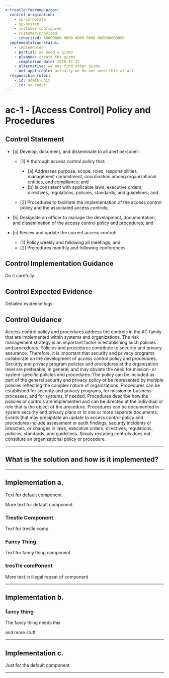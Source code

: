 ```yaml
---
x-trestle-fedramp-props:
  control-origination:
    - sp-corporate
    - sp-system
    - customer-configured
    - customer-provided
    - inherited: A0000000-0000-4000-8000-000000000000
  implementation-status:
    - implemented
    - partial: we need a gizmo
    - planned: create the gizmo
      completion-date: 2050-11-22
    - alternative: we may find other gizmo
    - not-applicable: actually we do not need this at all
  responsible_roles:
    - id: admin-unix
    - id: ux-coder
---
```


# ac-1 - \[Access Control\] Policy and Procedures

## Control Statement

- \[a\] Develop, document, and disseminate to all alert personell:

  - \[1\]  A thorough access control policy that:

    - \[a\] Addresses purpose, scope, roles, responsibilities, management commitment, coordination among organizational entities, and compliance; and
    - \[b\] Is consistent with applicable laws, executive orders, directives, regulations, policies, standards, and guidelines; and

  - \[2\] Procedures to facilitate the implementation of the access control policy and the associated access controls;

- \[b\] Designate an officer to manage the development, documentation, and dissemination of the access control policy and procedures; and

- \[c\] Review and update the current access control:

  - \[1\] Policy weekly and following all meetings; and
  - \[2\] Procedures monthly and following conferences.

## Control Implementation Guidance

Do it carefully.

## Control Expected Evidence

Detailed evidence logs.

## Control Guidance

Access control policy and procedures address the controls in the AC family that are implemented within systems and organizations. The risk management strategy is an important factor in establishing such policies and procedures. Policies and procedures contribute to security and privacy assurance. Therefore, it is important that security and privacy programs collaborate on the development of access control policy and procedures. Security and privacy program policies and procedures at the organization level are preferable, in general, and may obviate the need for mission- or system-specific policies and procedures. The policy can be included as part of the general security and privacy policy or be represented by multiple policies reflecting the complex nature of organizations. Procedures can be established for security and privacy programs, for mission or business processes, and for systems, if needed. Procedures describe how the policies or controls are implemented and can be directed at the individual or role that is the object of the procedure. Procedures can be documented in system security and privacy plans or in one or more separate documents. Events that may precipitate an update to access control policy and procedures include assessment or audit findings, security incidents or breaches, or changes in laws, executive orders, directives, regulations, policies, standards, and guidelines. Simply restating controls does not constitute an organizational policy or procedure.

______________________________________________________________________

## What is the solution and how is it implemented?

<!-- Please leave this section blank and enter implementation details in the parts below. -->

______________________________________________________________________

## Implementation a.

Text for default component

More text for default component
### Trestle Component

Text for trestle comp

<!-- a comment stuck in here. -->

### Fancy Thing

Text for fancy thing component

### tresTle  comPonent

More text in illegal repeat of component

______________________________________________________________________

## Implementation b.

### fancy  thing

The fancy thing needs this

and more stuff

<!-- another comment -->

______________________________________________________________________

## Implementation c.

Just for the default component

______________________________________________________________________
